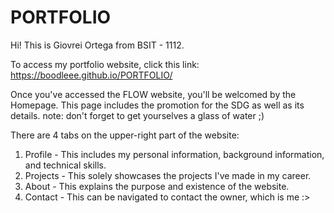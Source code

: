 # PORTFOLIO

Hi! This is Giovrei Ortega from BSIT - 1112.

To access my portfolio website, click this link: https://boodleee.github.io/PORTFOLIO/

Once you've accessed the FLOW website, you'll be welcomed by the Homepage. This page includes the promotion for the SDG as well as its details. note: don't forget to get yourselves a glass of water ;)

There are 4 tabs on the upper-right part of the website:

1. Profile - This includes my personal information, background information, and technical skills.
2. Projects - This solely showcases the projects I've made in my career.
3. About - This explains the purpose and existence of the website.
4. Contact - This can be navigated to contact the owner, which is me :>
